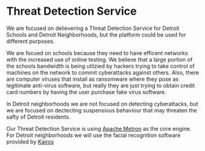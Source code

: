 # Threat Detection Service

We are focused on delievering a Threat Detection Service for Detroit Schools and Detroit Neighborhoods, but the platform could be used for different purposes.  

We are focued on schools because they need to have efficent networks with the increased use of online testing.  We believe that a large portion of the schools bandwidth is being utilzied by hackers trying to take control of machines on the network to commit cyberattacks against others.  Also, there are computer viruses that install as ransomware where they pose as legitimate anti-virus software, but really they are just trying to obtain credit card numbers by having the user purchase fake virus software.

In Detroit neighborhoods we are not focused on detecting cyberattacks, but we are focused on dectecting suspensious behaviour that may threaten the safty of Detroit residents.

Our Threat Detection Service is using [Apache Metron](http://metron.incubator.apache.org/) as the core engine.  For Detroit neighborhoods we will use the facial recognition software provided by [Kairos](https://www.kairos.com/)


